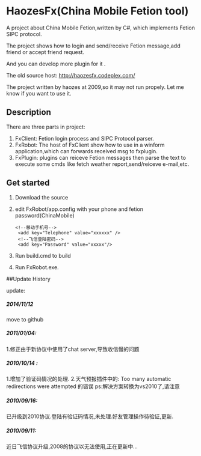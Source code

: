 HaozesFx(China Mobile Fetion tool)
========
A project about China Mobile Fetion,written by C#, which implements Fetion SIPC protocol. 

The project shows how to login and send/receive Fetion message,add friend or accept friend request.

And you can develop more plugin for it .

The old source host:
http://haozesfx.codeplex.com/

The project written by haozes at 2009,so it may not run propely. Let me know if you want to use it.

##  Description
There are three parts in project:
1. FxClient:  Fetion login process and SIPC Protocol parser.
2. FxRobot:	 The host of FxClient show how to use in a winform application,which can forwards received msg to fxplugin.
3. FxPlugin: plugins can reiceve Fetion messages then parse the text to execute some cmds like fetch weather report,send/reiceve e-mail,etc.


## Get started
1. Download the source
2. edit FxRobot/app.config with your phone and fetion password(ChinaMobile)

       <!--移动手机号-->
        <add key="Telephone" value="xxxxxx" />
        <!--飞信登陆密码-->
        <add key="Password" value="xxxxx"/>
    
3. Run build.cmd to build
4. Run FxRobot.exe.

##Update History

update:
##### 2014/11/12
move to github

##### 2011/01/04:
1.修正由于新协议中使用了chat server,导致收信慢的问题

##### 2010/10/14 :

1.增加了验证码情况的处理.
2.天气预报插件中的:
Too many automatic redirections were attempted 的错误
ps:解决方案转换为vs2010了,请注意

##### 2010/09/16:
已升级到2010协议.登陆有验证码情况,未处理.好友管理操作待验证,更新.

##### 2010/09/11:
近日飞信协议升级,2008的协议以无法使用,正在更新中...